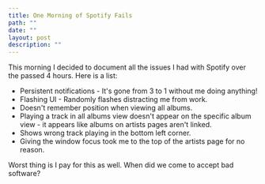 ```yaml
---
title: One Morning of Spotify Fails
path: ""
date: ""
layout: post
description: ""
---
```

This morning I decided to document all the issues I had with Spotify over the passed 4 hours. Here is a list:

* Persistent notifications - It's gone from 3 to 1 without me doing anything!
* Flashing UI - Randomly flashes distracting me from work.
* Doesn't remember position when viewing all albums.
* Playing a track in all albums view doesn't appear on the specific album view - it appears like albums on artists pages aren't linked.
* Shows wrong track playing in the bottom left corner.
* Giving the window focus took me to the top of the artists page for no reason.

Worst thing is I pay for this as well. When did we come to accept bad software?

